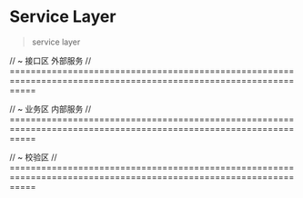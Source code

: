 Service Layer
========================
> service layer

// ~ 接口区 外部服务
// =================================================================================================================



// ~ 业务区 内部服务
// =================================================================================================================

// ~ 校验区
// =================================================================================================================

